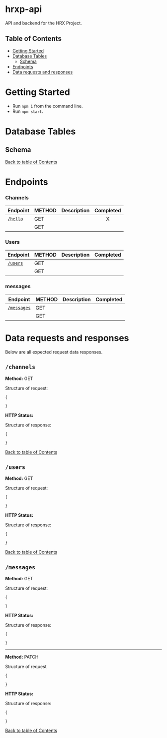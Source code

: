 # hrxp-api

API and backend for the HRX Project.

## Table of Contents

- [Getting Started](#getting-started)
- [Database Tables](#database-tables)
  - [Schema](#schema)
- [Endpoints](#endpoints)
- [Data requests and responses](#Data-requests-and-responses)

# Getting Started

- Run `npm i` from the command line.
- Run `npm start`.

# Database Tables

## Schema

[Back to table of Contents](#table-of-contents)

# Endpoints

### Channels

| Endpoint            | METHOD | Description | Completed |
| ------------------- | ------ | ----------- | :-------: |
| [`/hello`](#/hello) | GET    |             |     X     |
| []()                | GET    |             |           |

### Users

| Endpoint             | METHOD | Description | Completed |
| -------------------- | ------ | ----------- | :-------: |
| [`/users` ](#/users) | GET    |             |           |
| []()                 | GET    |             |           |

### messages

| Endpoint                   | METHOD | Description | Completed |
| -------------------------- | ------ | ----------- | :-------: |
| [`/messages` ](#/messages) | GET    |             |           |
| []()                       | GET    |             |           |

# Data requests and responses

Below are all expected request data responses.

## `/channels`

**Method:** GET

Structure of request:

```
{

}
```

**HTTP Status:**

Structure of response:

```
{

}
```

[Back to table of Contents](#table-of-contents)

## `/users`

**Method:** GET

Structure of request:

```
{

}
```

**HTTP Status:**

Structure of response:

```
{

}
```

[Back to table of Contents](#table-of-contents)

## `/messages`

**Method:** GET

Structure of request:

```
{

}
```

**HTTP Status:**

Structure of response:

```
{

}
```

---

**Method:** PATCH

Structure of request

```
{

}
```

**HTTP Status:**

Structure of response:

```
{

}
```

[Back to table of Contents](#table-of-contents)
